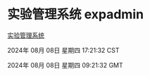 # 实验管理系统 expadmin
[实验管理系统](http://219.139.196.34:56808/expadmin-782313d2-e1b1-4ea7-932e-3a55e6a1a4d0/)

2024年 08月 08日 星期四 17:21:32 CST

2024年 08月 08日 星期四 09:21:32 GMT
